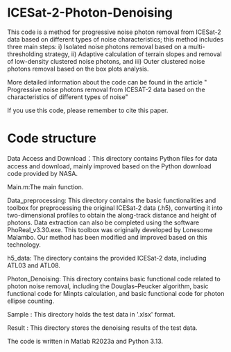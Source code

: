 # ICESat-2-Photon-Denoising
This code is a method for progressive noise photon removal from ICESat-2 data based on different types of noise characteristics; this method includes three main steps: ⅰ) Isolated noise photons removal based on a multi-thresholding strategy, ⅱ) Adaptive calculation of terrain slopes and removal of low-density clustered noise photons, and  ⅲ) Outer clustered noise photons removal based on the box plots analysis.

More detailed information about the code can be found in the article " Progressive noise photons removal from ICESAT-2 data based on the characteristics of different types of noise"

If you use this code, please remember to cite this paper.

# Code structure

Data Access and Download：This directory contains Python files for data access and download, mainly improved based on the Python download code provided by NASA.

Main.m:The main function.

Data_preprocessing: This directory contains the basic functionalities and toolbox for preprocessing the original ICESat-2  data (.h5), converting it into two-dimensional profiles to obtain the along-track distance and height of photons. Data extraction can also be completed using the software PhoReal_v3.30.exe. This toolbox was originally developed by Lonesome Malambo. Our method has been modified and improved based on this technology.

h5_data: The directory contains the provided ICESat-2  data, including ATL03 and ATL08.

Photon_Denoising: This directory contains basic functional code related to photon noise removal, including the Douglas–Peucker algorithm, basic functional code for Minpts calculation, and basic functional code for photon ellipse counting.

Sample : This directory holds the test data in '.xlsx' format.

Result : This directory stores the denoising results of the test data.

The code is written in Matlab R2023a and Python 3.13.
